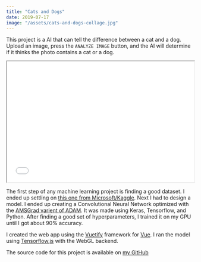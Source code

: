 ```yaml
---
title: "Cats and Dogs"
date: 2019-07-17
image: "/assets/cats-and-dogs-collage.jpg"
---
```

This project is a AI that can tell the difference between a cat and a dog. Upload an image, press the `ANALYZE IMAGE` button, and the AI will determine if it thinks the photo contains a cat or a dog.

<iframe src="/embed/cats-and-dogs/index.html" style="width: 100%; height: 325px"></iframe>

The first step of any machine learning project is finding a good dataset. I ended up settling on [this one from Microsoft/Kaggle](https://www.microsoft.com/en-us/download/details.aspx?id=54765). Next I had to design a model. I ended up creating a Convolutional Neural Network optimized with the [AMSGrad varient of ADAM](https://keras.io/optimizers/#adam). It was made using Keras, Tensorflow, and Python. After finding a good set of hyperparameters, I trained it on my GPU until I got about 90% accuracy.

I created the web app using the [Vuetify](https://vuetifyjs.com/en/) framework for [Vue](https://vuejs.org). I ran the model using [Tensorflow.js](https://www.tensorflow.org/js) with the WebGL backend.

The source code for this project is available on [my GitHub](https://github.com/bmxguy100/cats-and-dogs)
